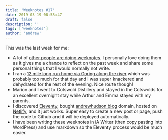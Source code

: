 ```yaml
---
title: 'Weeknotes #17'
date: 2019-03-19 08:58:47
draft: false
description: ''
tags: ['weeknotes']
author: 'andrew'
---
```


This was the last week for me:

-   A lot of [other people are doing weeknotes](https://adactio.com/journal/14955). I personally love doing them as it gives me a chance to reflect on the past week and share some personal things that I would normally not write.
-   I ran a [12 mile long run home via Goring along the river](https://www.strava.com/activities/2206638011) which was probably too much for that day and I was super knackered and dehydrated for the rest of the evening. Nice route though!
-   Marion and I went to Cotswold Distillery and stayed in the Cotswolds for an excellent overnight stay while Arthur and Emma stayed with my parents.
-   I discovered [Eleventy](https://www.11ty.io/), bought [andrewhudson.blog](https://andrewhudson.blog) domain, hosted on [Netlify](https://www.netlify.com/), and it just works. Super easy to create a new post or page, push the code to Github and it will be deployed automatically.
-   I have been writing these weeknotes in iA Writer (then copy pasting into WordPress) and use markdown so the Eleventy process would be much easier.
